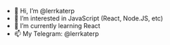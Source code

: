 - 👋 Hi, I’m @lerrkaterp
- 👀 I’m interested in JavaScript (React, Node.JS, etc)
- 🌱 I’m currently learning React
- 📫 My Telegram: @lerrkaterp
